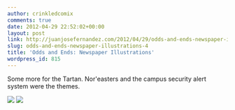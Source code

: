 ```yaml
---
author: crinkledcomix
comments: true
date: 2012-04-29 22:52:02+00:00
layout: post
link: http://juanjosefernandez.com/2012/04/29/odds-and-ends-newspaper-illustrations-4/
slug: odds-and-ends-newspaper-illustrations-4
title: 'Odds and Ends: Newspaper Illustrations'
wordpress_id: 815
---
```


Some more for the Tartan. Nor'easters and the campus security alert system were the themes.

[![](http://fernandezjuanjose.files.wordpress.com/2012/04/noreaster_final.png)](http://fernandezjuanjose.files.wordpress.com/2012/04/noreaster_final.png)
[![](http://fernandezjuanjose.files.wordpress.com/2012/04/alert.png)](http://fernandezjuanjose.files.wordpress.com/2012/04/alert.png)

